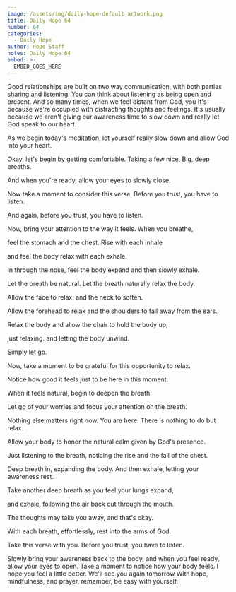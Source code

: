 ```yaml
---
image: /assets/img/daily-hope-default-artwork.png
title: Daily Hope 64
number: 64
categories:
  - Daily Hope
author: Hope Staff
notes: Daily Hope 64
embed: >-
  EMBED_GOES_HERE
---
```

Good relationships are built on two way communication, with both parties sharing and listening. You can think about listening as being open and present. And so many times, when we feel distant from God, you It's because we're occupied with distracting thoughts and feelings. It's usually because we aren't giving our awareness time to slow down and really let God speak to our heart.

As we begin today's meditation, let yourself really slow down and allow God into your heart.

Okay, let's begin by getting comfortable. Taking a few nice, Big, deep breaths.

And when you're ready, allow your eyes to slowly close.

Now take a moment to consider this verse. Before you trust, you have to listen.

And again, before you trust, you have to listen.

Now, bring your attention to the way it feels. When you breathe,

feel the stomach and the chest. Rise with each inhale

and feel the body relax with each exhale.

In through the nose, feel the body expand and then slowly exhale.

Let the breath be natural. Let the breath naturally relax the body.

Allow the face to relax. and the neck to soften.

Allow the forehead to relax and the shoulders to fall away from the ears.

Relax the body and allow the chair to hold the body up,

just relaxing. and letting the body unwind.

Simply let go.

Now, take a moment to be grateful for this opportunity to relax.

Notice how good it feels just to be here in this moment.

When it feels natural, begin to deepen the breath.

Let go of your worries and focus your attention on the breath.

Nothing else matters right now. You are here. There is nothing to do but relax.

Allow your body to honor the natural calm given by God's presence.

Just listening to the breath, noticing the rise and the fall of the chest.

Deep breath in, expanding the body. And then exhale, letting your awareness rest.

Take another deep breath as you feel your lungs expand,

and exhale, following the air back out through the mouth.

The thoughts may take you away, and that's okay.

With each breath, effortlessly, rest into the arms of God.

Take this verse with you. Before you trust, you have to listen.

Slowly bring your awareness back to the body, and when you feel ready, allow your eyes to open. Take a moment to notice how your body feels. I hope you feel a little better. We'll see you again tomorrow With hope, mindfulness, and prayer, remember, be easy with yourself.

